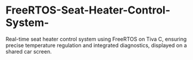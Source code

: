 # FreeRTOS-Seat-Heater-Control-System-
Real-time seat heater control system using FreeRTOS on Tiva C, ensuring precise temperature regulation and integrated diagnostics, displayed on a shared car screen.
